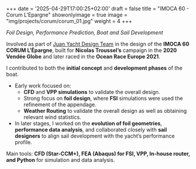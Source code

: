 +++
date = '2025-04-29T17:00:25+02:00'
draft = false
title = "IMOCA 60 - Corum L'Epargne"
showonlyimage = true
image = "img/projects/corum/corum_01.jpg"
weight = 4
+++

*Foil Design, Performance Prediction, Boat and Sail Development*

<!--more-->

Involved as part of [Juan Yacht Design Team](https://www.juanyachtdesign.com/) in the design of the **IMOCA 60 CORUM L’Épargne**, built for **Nicolas Troussel’s** campaign in the **2020 Vendée Globe** and later raced in the **Ocean Race Europe 2021**.

I contributed to both the **initial concept** and **development phases** of the boat.

*	Early work focused on:
	*	**CFD** and **VPP simulations** to validate the overall design.
	*	Strong focus on **foil design**, where **FSI** simulations were used the refinement of the appendage.
	*	**Weather Routing** to validate the overall design as well as obtaining relevant wind statistics.
*	In later stages, I worked on the **evolution of foil geometries**, **performance data analysis**, and collaborated closely with **sail designers** to align sail development with the yacht’s performance profile.

Main tools: **CFD (Star-CCM+), FEA (Abaqus) for FSI, VPP, In-house router, and Python** for simulation and data analysis.

